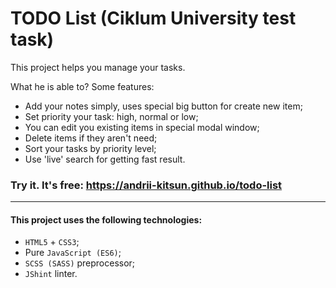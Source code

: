 # TODO List (Ciklum University test task)

This project helps you manage your tasks.

What he is able to? Some features:
* Add your notes simply, uses special big button for create new item;
* Set priority your task: high, normal or low;
* You can edit you existing items in special modal window;
* Delete items if they aren't need;
* Sort your tasks by priority level;
* Use 'live' search for getting fast result.

### Try it. It's free: https://andrii-kitsun.github.io/todo-list

***
#### This project uses the following technologies:
* `HTML5` + `CSS3`;
* Pure `JavaScript (ES6)`;
* `SCSS (SASS)` preprocessor;
* `JShint` linter.
